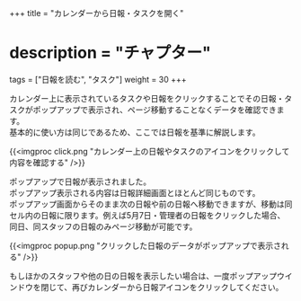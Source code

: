 +++
title = "カレンダーから日報・タスクを開く"
# description = "チャプター"
tags = ["日報を読む", "タスク"]
weight = 30
+++

カレンダー上に表示されているタスクや日報をクリックすることでその日報・タスクがポップアップで表示され、ページ移動することなくデータを確認できます。  
基本的に使い方は同じであるため、ここでは日報を基準に解説します。

{{<imgproc click.png "カレンダー上の日報やタスクのアイコンをクリックして内容を確認する" />}}

ポップアップで日報が表示されました。  
ポップアップ表示される内容は日報詳細画面とほとんど同じものです。  
ポップアップ画面からそのまま次の日報や前の日報へ移動できますが、移動は同セル内の日報に限ります。例えば5月7日・管理者の日報をクリックした場合、同日、同スタッフの日報のみページ移動が可能です。

{{<imgproc popup.png "クリックした日報のデータがポップアップで表示される" />}}

もしほかのスタッフや他の日の日報を表示したい場合は、一度ポップアップウインドウを閉じて、再びカレンダーから日報アイコンをクリックしてください。
